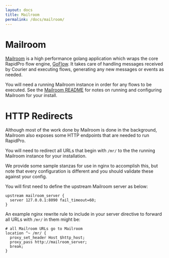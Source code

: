```yaml
---
layout: docs
title: Mailroom
permalink: /docs/mailroom/
---
```


# Mailroom

[Mailroom](https://github.com/nyaruka/mailroom) is a high performance golang
application which wraps the core RapidPro flow engine, [GoFlow](https://github.com/nyaruka/goflow).
It takes care of handling messages received by Courier and executing flows, generating
any new messages or events as needed.

You will need a running Mailroom instance in order for any flows to be executed.
See the [Mailroom README](https://github.com/nyaruka/mailroom/blob/master/README.md)
for notes on running and configuring Mailroom for your install.

# HTTP Redirects

Although most of the work done by Mailroom is done in the background, Mailroom
also exposes some HTTP endpoints that are needed to run RapidPro.

You will need to redirect all URLs that begin with `/mr/` to the the running
Mailroom instance for your installation.

We provide some sample stanzas for use in nginx to accomplish this, but note that every
configuration is different and you should validate these against your config.

You will first need to define the upstream Mailroom server as below:

```
upstream mailroom_server {
  server 127.0.0.1:8090 fail_timeout=60;
}
```

An example nginx rewrite rule to include in your server directive to forward all
URLs with `/mr/` in them might be:

```
# all Mailroom URLs go to Mailroom
location ^~ /mr/ {
  proxy_set_header Host $http_host;
  proxy_pass http://mailroom_server;
  break;
}
```
